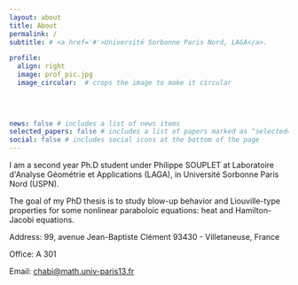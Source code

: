 ```yaml
---
layout: about
title: About
permalink: /
subtitle: # <a href='#'>Université Sorbonne Paris Nord, LAGA</a>. 

profile:
  align: right
  image: prof_pic.jpg
  image_circular:  # crops the image to make it circular
  
     
     

news: false # includes a list of news items
selected_papers: false # includes a list of papers marked as "selected={true}"
social: false # includes social icons at the bottom of the page
---
```

I am a second year Ph.D student under Philippe SOUPLET at Laboratoire d'Analyse Géométrie et Applications (LAGA), in Université Sorbonne Paris Nord (USPN).

The goal of my PhD thesis is to study blow-up behavior and Liouville-type properties for some nonlinear paraboloic equations: heat and Hamilton-Jacobi equations.

Address: 99, avenue Jean-Baptiste Clément 93430 - Villetaneuse, France

Office: A 301

Email: chabi@math.univ-paris13.fr

